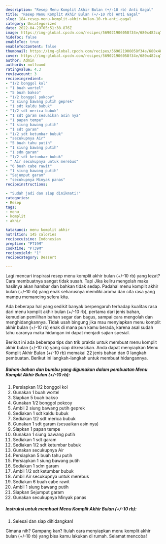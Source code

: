 ```yaml
---
description: "Resep Menu Komplit Akhir Bulan (+/-10 rb) Anti Gagal"
title: "Resep Menu Komplit Akhir Bulan (+/-10 rb) Anti Gagal"
slug: 184-resep-menu-komplit-akhir-bulan-10-rb-anti-gagal
category: Uncategorized
date: 2022-04-29T05:51:38.876Z
image: https://img-global.cpcdn.com/recipes/569021906058f34e/680x482cq70/menu-komplit-akhir-bulan-10-rb-foto-resep-utama.jpg
hideToc: false
enableToc: true
enableTocContent: false
thumbnail: https://img-global.cpcdn.com/recipes/569021906058f34e/680x482cq70/menu-komplit-akhir-bulan-10-rb-foto-resep-utama.jpg
cover: https://img-global.cpcdn.com/recipes/569021906058f34e/680x482cq70/menu-komplit-akhir-bulan-10-rb-foto-resep-utama.jpg
author: Admin
authorAv: notfound
ratingvalue: 4.3
reviewcount: 3
recipeingredient:
- "1/2 bonggol kol"
- "1 buah wortel"
- "5 buah bakso"
- "1/2 bonggol pokcoy"
- "2 siung bawang putih geprek"
- "1 sdt kaldu bubuk"
- "1/2 sdt merica bubuk"
- "1 sdt garam sesuaikan asin nya"
- "1 papan tempe"
- "1 siung bawang putih"
- "1 sdt garam"
- "1/2 sdt ketumbar bubuk"
- "secukupnya Air"
- "5 buah tahu putih"
- "1 siung bawang putih"
- "1 sdm garam"
- "1/2 sdt ketumbar bubuk"
- " Air secukupnya untuk merebus"
- "6 buah cabe rawit"
- "1 siung bawang putih"
- "Sejumput garam"
- "secukupnya Minyak panas"
recipeinstructions:

- "Sudah jadi dan siap dinikmati!"
categories:
- Resep
tags:
- menu
- komplit
- akhir

katakunci: menu komplit akhir 
nutrition: 145 calories
recipecuisine: Indonesian
preptime: "PT19M"
cooktime: "PT39M"
recipeyield: "1"
recipecategory: Dessert

---
```



Lagi mencari inspirasi resep menu komplit akhir bulan (+/-10 rb) yang lezat? Cara membuatnya sangat tidak susah. Tapi Jika keliru mengolah maka hasilnya akan hambar dan bahkan tidak sedap. Padahal menu komplit akhir bulan (+/-10 rb) yang enak seharusnya memiliki aroma dan cita rasa yang mampu memancing selera kita.


Ada beberapa hal yang sedikit banyak berpengaruh terhadap kualitas rasa dari menu komplit akhir bulan (+/-10 rb), pertama dari jenis bahan, kemudian pemilihan bahan segar dan bagus, sampai cara mengolah dan menghidangkannya. Tidak usah bingung jika mau menyiapkan menu komplit akhir bulan (+/-10 rb) enak di mana pun kamu berada, karena asal sudah tahu caranya maka hidangan ini dapat menjadi sajian spesial.




Berikut ini ada beberapa tips dan trik praktis untuk membuat menu komplit akhir bulan (+/-10 rb) yang siap dikreasikan. Anda dapat menyiapkan Menu Komplit Akhir Bulan (+/-10 rb) memakai 22 jenis bahan dan 0 langkah pembuatan. Berikut ini langkah-langkah untuk membuat hidangannya.

<!--inarticleads1-->

##### Bahan-bahan dan bumbu yang digunakan dalam pembuatan Menu Komplit Akhir Bulan (+/-10 rb):

1. Persiapkan 1/2 bonggol kol
1. Gunakan 1 buah wortel
1. Siapkan 5 buah bakso
1. Gunakan 1/2 bonggol pokcoy
1. Ambil 2 siung bawang putih geprek
1. Sediakan 1 sdt kaldu bubuk
1. Sediakan 1/2 sdt merica bubuk
1. Gunakan 1 sdt garam (sesuaikan asin nya)
1. Siapkan 1 papan tempe
1. Gunakan 1 siung bawang putih
1. Sediakan 1 sdt garam
1. Sediakan 1/2 sdt ketumbar bubuk
1. Gunakan secukupnya Air
1. Persiapkan 5 buah tahu putih
1. Persiapkan 1 siung bawang putih
1. Sediakan 1 sdm garam
1. Ambil 1/2 sdt ketumbar bubuk
1. Ambil  Air secukupnya untuk merebus
1. Sediakan 6 buah cabe rawit
1. Ambil 1 siung bawang putih
1. Siapkan Sejumput garam
1. Gunakan secukupnya Minyak panas




<!--inarticleads2-->

##### Instruksi untuk membuat Menu Komplit Akhir Bulan (+/-10 rb):


1. Selesai dan siap dihidangkan!



Gimana nih? Gampang kan? Itulah cara menyiapkan menu komplit akhir bulan (+/-10 rb) yang bisa kamu lakukan di rumah. Selamat mencoba!
